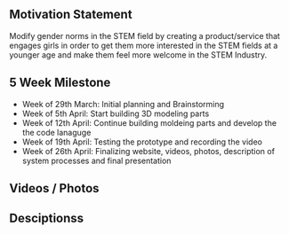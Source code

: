 ## Motivation Statement
Modify gender norms in the STEM field by creating a product/service that engages girls in order to get them more interested in the STEM fields at a younger age and make them feel more welcome in the STEM Industry.

## 5 Week Milestone
- Week of 29th March: Initial planning and Brainstorming
- Week of 5th April: Start building 3D modeling parts
- Week of 12th April: Continue building moldeing parts and develop the the code lanaguge
- Week of 19th April: Testing the prototype and recording the video
- Week of 26th April: Finalizing website, videos, photos, description of system processes and final presentation
## Videos / Photos

## Desciptionss
